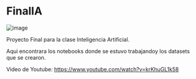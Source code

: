 # FinalIA
![image](https://user-images.githubusercontent.com/33790204/120000911-89060100-bf90-11eb-9d16-8252a819f839.png)

Proyecto Final para la clase Inteligencia Artificial.

Aqui encontrara los notebooks donde se estuvo trabajandoy los datasets que se crearon. 

Video de Youtube: https://www.youtube.com/watch?v=krKhuGL1k58
